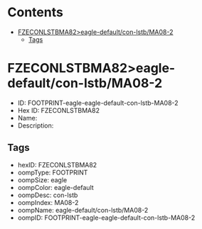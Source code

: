 



Contents
========

* [FZECONLSTBMA82>eagle-default/con-lstb/MA08-2](#fzeconlstbma82eagle-defaultcon-lstbma08-2)
	* [Tags](#tags)

# FZECONLSTBMA82>eagle-default/con-lstb/MA08-2

- ID: FOOTPRINT-eagle-eagle-default-con-lstb-MA08-2
- Hex ID: FZECONLSTBMA82
- Name: 
- Description: 

## Tags

- hexID: FZECONLSTBMA82
- oompType: FOOTPRINT
- oompSize: eagle
- oompColor: eagle-default
- oompDesc: con-lstb
- oompIndex: MA08-2
- oompName: eagle-default/con-lstb/MA08-2
- oompID: FOOTPRINT-eagle-eagle-default-con-lstb-MA08-2
